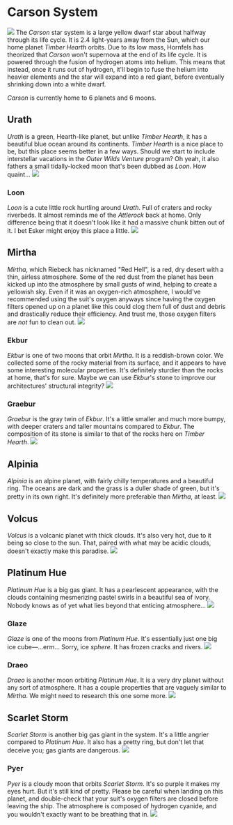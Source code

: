 # Carson System
![](https://i.imgur.com/q5I1Wb5.png)
The *Carson* star system is a large yellow dwarf star about halfway through its life cycle. It is 2.4 light-years away from the Sun, which our home planet *Timber Hearth* orbits. Due to its low mass, Hornfels has theorized that *Carson* won't supernova at the end of its life cycle. It is powered through the fusion of hydrogen atoms into helium. This means that instead, once it runs out of hydrogen, it'll begin to fuse the helium into heavier elements and the star will expand into a red giant, before eventually shrinking down into a white dwarf.

*Carson* is currently home to 6 planets and 6 moons.

## Urath
*Urath* is a green, Hearth-like planet, but unlike *Timber Hearth*, it has a beautiful blue ocean around its continents. *Timber Hearth* is a nice place to be, but this place seems better in a few ways. Should we start to include interstellar vacations in the *Outer Wilds Venture* program? Oh yeah, it also fathers a small tidally-locked moon that's been dubbed as *Loon*. How quaint...
![](https://i.imgur.com/t6GiiaD.png)

### Loon
*Loon* is a cute little rock hurtling around *Urath*. Full of craters and rocky riverbeds. It almost reminds me of the *Attlerock* back at home. Only difference being that it doesn't look like it had a massive chunk bitten out of it. I bet Esker might enjoy this place a little.
![](https://i.imgur.com/LZfD4r4.png)

## Mirtha
*Mirtha*, which Riebeck has nicknamed "Red Hell", is a red, dry desert with a thin, airless atmosphere. Some of the red dust from the planet has been kicked up into the atmosphere by small gusts of wind, helping to create a yellowish sky. Even if it was an oxygen-rich atmosphere, I would've recommended using the suit's oxygen anyways since having the oxygen filters opened up on a planet like this could clog them full of dust and debris and drastically reduce their efficiency. And trust me, those oxygen filters are *not* fun to clean out.
![](https://i.imgur.com/twXeDKb.png)

### Ekbur
*Ekbur* is one of two moons that orbit *Mirtha*. It is a reddish-brown color. We collected some of the rocky material from its surface, and it appears to have some interesting molecular properties. It's definitely sturdier than the rocks at home, that's for sure. Maybe we can use *Ekbur*'s stone to improve our architectures' structural integrity?
![](https://i.imgur.com/Z65b2xX.png)

### Graebur
*Graebur* is the gray twin of *Ekbur*. It's a little smaller and much more bumpy, with deeper craters and taller mountains compared to *Ekbur*. The composition of its stone is similar to that of the rocks here on *Timber Hearth*.
![](https://i.imgur.com/qnfqfMs.png)

## Alpinia
*Alpinia* is an alpine planet, with fairly chilly temperatures and a beautiful ring. The oceans are dark and the grass is a duller shade of green, but it's pretty in its own right. It's definitely more preferable than *Mirtha*, at least.
![](https://i.imgur.com/BivAagt.png)

## Volcus
*Volcus* is a volcanic planet with thick clouds. It's also very hot, due to it being so close to the sun. That, paired with what may be acidic clouds, doesn't exactly make this paradise.
![](https://i.imgur.com/F2wWs2k.png)

## Platinum Hue
*Platinum Hue* is a big gas giant. It has a pearlescent appearance, with the clouds containing mesmerizing pastel swirls in a beautiful sea of ivory. Nobody knows as of yet what lies beyond that enticing atmosphere...
![](https://i.imgur.com/KPzZ6r8.png)

### Glaze
*Glaze* is one of the moons from *Platinum Hue*. It's essentially just one big ice cube—...erm... Sorry, ice *sphere*. It has frozen cracks and rivers.
![](https://i.imgur.com/OrtVKt1.png)

### Draeo
*Draeo* is another moon orbiting *Platinum Hue*. It is a very dry planet without any sort of atmosphere. It has a couple properties that are vaguely similar to *Mirtha*. We might need to research this one some more.
![](https://i.imgur.com/Le7ogGa.png)

## Scarlet Storm
*Scarlet Storm* is another big gas giant in the system. It's a little angrier compared to *Platinum Hue*. It also has a pretty ring, but don't let that deceive you; gas giants are dangerous.
![](https://i.imgur.com/Q3TYqys.png)

### Pyer
*Pyer* is a cloudy moon that orbits *Scarlet Storm*. It's so purple it makes my eyes hurt. But it's still kind of pretty. Please be careful when landing on this planet, and double-check that your suit's oxygen filters are closed before leaving the ship. The atmosphere is composed of hydrogen cyanide, and you wouldn't exactly want to be breathing that in.
![](https://i.imgur.com/xXCsdaC.png)